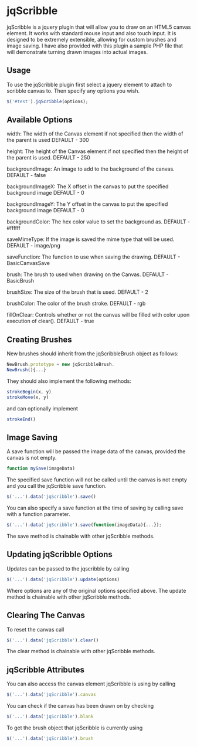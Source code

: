 jqScribble
==========

jqScribble is a jquery plugin that will allow you to draw on an HTML5 canvas element. It works with standard mouse input and also touch input. It is designed to be extremely extensible, allowing for custom brushes and image saving. I have also provided with this plugin a sample PHP file that will demonstrate turning drawn images into actual images.

Usage
-----
To use the jqScribble plugin first select a jquery element to attach to scribble canvas to. Then specify any options you wish.
```js
$('#test').jqScribble(options);
```
Available Options
-----------------
width: The width of the Canvas element if not specified then the width of the parent is used
DEFAULT - 300

height: The height of the Canvas element if not specified then the height of the parent is used.
DEFAULT - 250

backgroundImage: An image to add to the background of the canvas. 
DEFAULT - false

backgroundImageX: The X offset in the canvas to put the specified background image
DEFAULT - 0

backgroundImageY: The Y offset in the canvas to put the specified background image
DEFAULT - 0

backgroundColor: The hex color value to set the background as.
DEFAULT - #ffffff

saveMimeType: If the image is saved the mime type that will be used.
DEFAULT - image/png

saveFunction: The function to use when saving the drawing.
DEFAULT - BasicCanvasSave

brush: The brush to used when drawing on the Canvas.
DEFAULT - BasicBrush

brushSize: The size of the brush that is used.
DEFAULT - 2

brushColor: The color of the brush stroke.
DEFAULT - rgb

fillOnClear: Controls whether or not the canvas will be filled with color upon execution of clear().
DEFAULT - true

Creating Brushes
----------------
New brushes should inherit from the jqScribbleBrush object as follows:
```js
NewBrush.prototype = new jqScribbleBrush.
NewBrush(){...}
```
They should also implement the following methods:
```js
strokeBegin(x, y)
strokeMove(x, y)
```
and can optionally implement
```js
strokeEnd()
```
Image Saving
------------
A save function will be passed the image data of the canvas, provided the canvas is not empty.
```js
function mySave(imageData)
```
The specified save function will not be called until the canvas is not empty and you call the jqScribble save function. 
```js
$('...').data('jqScribble').save()
```
You can also specify a save function at the time of saving by calling save with a function parameter.
```js
$('...').data('jqScribble').save(function(imageData){...});
```
The save method is chainable with other jqScribble methods.

Updating jqScribble Options
---------------------------
Updates can be passed to the jqscribble by calling
```js
$('...').data('jqScribble').update(options)
```
Where options are any of the original options specified above.
The update method is chainable with other jqScribble methods.

Clearing The Canvas
-------------------
To reset the canvas call 
```js
$('...').data('jqScribble').clear()
```
The clear method is chainable with other jqScribble methods.

jqScribble Attributes
---------------------
You can also access the canvas element jqScribble is using by calling
```js
$('...').data('jqScribble').canvas
```
You can check if the canvas has been drawn on by checking 
```js
$('...').data('jqScribble').blank
```
To get the brush object that jqScribble is currently using
```js
$('...').data('jqScribble').brush
```